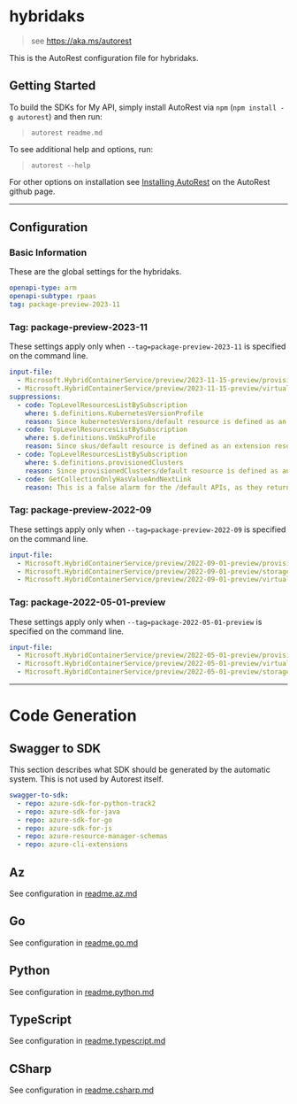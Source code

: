 # hybridaks

> see https://aka.ms/autorest

This is the AutoRest configuration file for hybridaks.

## Getting Started

To build the SDKs for My API, simply install AutoRest via `npm` (`npm install -g autorest`) and then run:

> `autorest readme.md`

To see additional help and options, run:

> `autorest --help`

For other options on installation see [Installing AutoRest](https://aka.ms/autorest/install) on the AutoRest github page.

---

## Configuration

### Basic Information

These are the global settings for the hybridaks.

``` yaml
openapi-type: arm
openapi-subtype: rpaas
tag: package-preview-2023-11
```


### Tag: package-preview-2023-11

These settings apply only when `--tag=package-preview-2023-11` is specified on the command line.

```yaml $(tag) == 'package-preview-2023-11'
input-file:
  - Microsoft.HybridContainerService/preview/2023-11-15-preview/provisionedClusterInstances.json
  - Microsoft.HybridContainerService/preview/2023-11-15-preview/virtualNetworks.json
suppressions:
  - code: TopLevelResourcesListBySubscription
    where: $.definitions.KubernetesVersionProfile
    reason: Since kubernetesVersions/default resource is defined as an extension resource to the custom location, this rule does not apply. The kubernetesVersions can vary from one custom location to another and we can't really have a ListBySubscription operation for kubernetesVersions.
  - code: TopLevelResourcesListBySubscription
    where: $.definitions.VmSkuProfile
    reason: Since skus/default resource is defined as an extension resource to the custom location, this rule does not apply. The skus can vary from one custom location to another and we can't really have a ListBySubscription operation for skus.
  - code: TopLevelResourcesListBySubscription
    where: $.definitions.provisionedClusters
    reason: Since provisionedClusters/default resource is defined as an extension resource to the connected cluster resource, we can't really list by subscription and this rule does not apply.
  - code: GetCollectionOnlyHasValueAndNextLink
    reason: This is a false alarm for the /default APIs, as they return a singleton resource and not a collection of resources
```

### Tag: package-preview-2022-09

These settings apply only when `--tag=package-preview-2022-09` is specified on the command line.

```yaml $(tag) == 'package-preview-2022-09'
input-file:
  - Microsoft.HybridContainerService/preview/2022-09-01-preview/provisionedClusters.json
  - Microsoft.HybridContainerService/preview/2022-09-01-preview/storageSpaces.json
  - Microsoft.HybridContainerService/preview/2022-09-01-preview/virtualNetworks.json
```
### Tag: package-2022-05-01-preview

These settings apply only when `--tag=package-2022-05-01-preview` is specified on the command line.

``` yaml $(tag) == 'package-2022-05-01-preview'
input-file:
  - Microsoft.HybridContainerService/preview/2022-05-01-preview/provisionedClusters.json
  - Microsoft.HybridContainerService/preview/2022-05-01-preview/virtualNetworks.json
  - Microsoft.HybridContainerService/preview/2022-05-01-preview/storageSpaces.json
```

---

# Code Generation

## Swagger to SDK

This section describes what SDK should be generated by the automatic system.
This is not used by Autorest itself.

``` yaml $(swagger-to-sdk)
swagger-to-sdk:
  - repo: azure-sdk-for-python-track2
  - repo: azure-sdk-for-java
  - repo: azure-sdk-for-go
  - repo: azure-sdk-for-js
  - repo: azure-resource-manager-schemas
  - repo: azure-cli-extensions
```

## Az

See configuration in [readme.az.md](./readme.az.md)

## Go

See configuration in [readme.go.md](./readme.go.md)

## Python

See configuration in [readme.python.md](./readme.python.md)

## TypeScript

See configuration in [readme.typescript.md](./readme.typescript.md)

## CSharp

See configuration in [readme.csharp.md](./readme.csharp.md)
